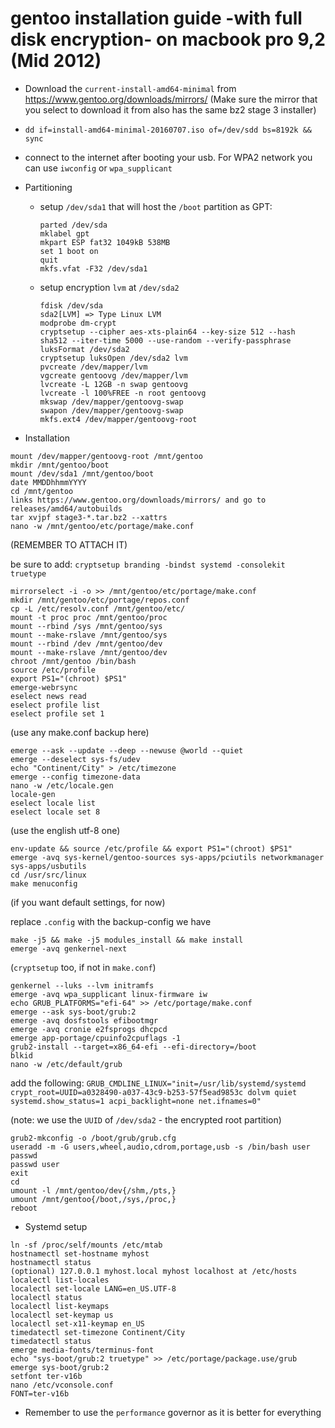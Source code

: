 gentoo installation guide -with full disk encryption- on macbook pro 9,2 (Mid 2012)
===================================================================================
- Download the ```current-install-amd64-minimal``` from https://www.gentoo.org/downloads/mirrors/
(Make sure the mirror that you select to download it from also has the same bz2 stage 3 installer)
- ```dd if=install-amd64-minimal-20160707.iso of=/dev/sdd bs=8192k && sync```
- connect to the internet after booting your usb. For WPA2 network you can use
`iwconfig` or `wpa_supplicant`
- Partitioning
    - setup `/dev/sda1` that will host the `/boot` partition as GPT:
        ```
        parted /dev/sda
        mklabel gpt
        mkpart ESP fat32 1049kB 538MB
        set 1 boot on
        quit
        mkfs.vfat -F32 /dev/sda1
        ```

    - setup encryption `lvm` at `/dev/sda2`
        ```
        fdisk /dev/sda
        sda2[LVM] => Type Linux LVM
        modprobe dm-crypt
        cryptsetup --cipher aes-xts-plain64 --key-size 512 --hash sha512 --iter-time 5000 --use-random --verify-passphrase luksFormat /dev/sda2
        cryptsetup luksOpen /dev/sda2 lvm
        pvcreate /dev/mapper/lvm
        vgcreate gentoovg /dev/mapper/lvm
        lvcreate -L 12GB -n swap gentoovg
        lvcreate -l 100%FREE -n root gentoovg
        mkswap /dev/mapper/gentoovg-swap
        swapon /dev/mapper/gentoovg-swap
        mkfs.ext4 /dev/mapper/gentoovg-root
        ```

- Installation
```
mount /dev/mapper/gentoovg-root /mnt/gentoo
mkdir /mnt/gentoo/boot
mount /dev/sda1 /mnt/gentoo/boot
date MMDDhhmmYYYY
cd /mnt/gentoo
links https://www.gentoo.org/downloads/mirrors/ and go to releases/amd64/autobuilds
tar xvjpf stage3-*.tar.bz2 --xattrs
nano -w /mnt/gentoo/etc/portage/make.conf
```
(REMEMBER TO ATTACH IT)

be sure to add: `cryptsetup branding -bindst systemd -consolekit truetype`

```
mirrorselect -i -o >> /mnt/gentoo/etc/portage/make.conf
mkdir /mnt/gentoo/etc/portage/repos.conf
cp -L /etc/resolv.conf /mnt/gentoo/etc/
mount -t proc proc /mnt/gentoo/proc
mount --rbind /sys /mnt/gentoo/sys
mount --make-rslave /mnt/gentoo/sys
mount --rbind /dev /mnt/gentoo/dev
mount --make-rslave /mnt/gentoo/dev
chroot /mnt/gentoo /bin/bash
source /etc/profile
export PS1="(chroot) $PS1"
emerge-webrsync
eselect news read
eselect profile list
eselect profile set 1
```
(use any make.conf backup here)

```
emerge --ask --update --deep --newuse @world --quiet
emerge --deselect sys-fs/udev
echo "Continent/City" > /etc/timezone
emerge --config timezone-data
nano -w /etc/locale.gen
locale-gen
eselect locale list
eselect locale set 8 
```
(use the english utf-8 one)
```
env-update && source /etc/profile && export PS1="(chroot) $PS1"
emerge -avq sys-kernel/gentoo-sources sys-apps/pciutils networkmanager sys-apps/usbutils
cd /usr/src/linux
make menuconfig 
```
(if you want default settings, for now)

replace `.config` with the backup-config we have
```
make -j5 && make -j5 modules_install && make install
emerge -avq genkernel-next 
```
(`cryptsetup` too, if not in `make.conf`)

```
genkernel --luks --lvm initramfs
emerge -avq wpa_supplicant linux-firmware iw
echo GRUB_PLATFORMS="efi-64" >> /etc/portage/make.conf
emerge --ask sys-boot/grub:2
emerge -avq dosfstools efibootmgr
emerge -avq cronie e2fsprogs dhcpcd
emerge app-portage/cpuinfo2cpuflags -1
grub2-install --target=x86_64-efi --efi-directory=/boot
blkid
nano -w /etc/default/grub
```
add the following:
`GRUB_CMDLINE_LINUX="init=/usr/lib/systemd/systemd
crypt_root=UUID=a0328490-a037-43c9-b253-57f5ead9853c dolvm quiet
systemd.show_status=1 acpi_backlight=none net.ifnames=0"`

(note: we use the `UUID` of `/dev/sda2` - the encrypted root partition)
```
grub2-mkconfig -o /boot/grub/grub.cfg
useradd -m -G users,wheel,audio,cdrom,portage,usb -s /bin/bash user
passwd
passwd user
exit
cd
umount -l /mnt/gentoo/dev{/shm,/pts,}
umount /mnt/gentoo{/boot,/sys,/proc,}
reboot
```
- Systemd setup

```
ln -sf /proc/self/mounts /etc/mtab
hostnamectl set-hostname myhost
hostnamectl status
(optional) 127.0.0.1 myhost.local myhost localhost at /etc/hosts
localectl list-locales
localectl set-locale LANG=en_US.UTF-8
localectl status
localectl list-keymaps
localectl set-keymap us
localectl set-x11-keymap en_US
timedatectl set-timezone Continent/City
timedatectl status
emerge media-fonts/terminus-font
echo "sys-boot/grub:2 truetype" >> /etc/portage/package.use/grub
emerge sys-boot/grub:2
setfont ter-v16b
nano /etc/vconsole.conf
FONT=ter-v16b
```
- Remember to use the `performance` governor as it is better for everything
